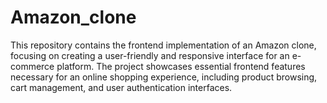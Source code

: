 # Amazon_clone
This repository contains the frontend implementation of an Amazon clone, focusing on creating a user-friendly and responsive interface for an e-commerce platform. The project showcases essential frontend features necessary for an online shopping experience, including product browsing, cart management, and user authentication interfaces.
